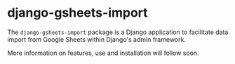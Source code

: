 # django-gsheets-import

The `django-gsheets-import` package is a Django application to facilitate data import from Google Sheets within Django's admin framework.

More information on features, use and installation will follow soon.
